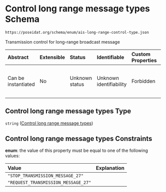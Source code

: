# Control long range message types Schema

```txt
https://poseidat.org/schema/enum/ais-long-range-control-type.json
```

Transmission control for long-range broadcast message

| Abstract            | Extensible | Status         | Identifiable            | Custom Properties | Additional Properties | Access Restrictions | Defined In                                                                                               |
| :------------------ | :--------- | :------------- | :---------------------- | :---------------- | :-------------------- | :------------------ | :------------------------------------------------------------------------------------------------------- |
| Can be instantiated | No         | Unknown status | Unknown identifiability | Forbidden         | Allowed               | none                | [ais-long-range-control-type.json](schemas/enum/ais-long-range-control-type.json "open original schema") |

## Control long range message types Type

`string` ([Control long range message types](ais-long-range-control-type.md))

## Control long range message types Constraints

**enum**: the value of this property must be equal to one of the following values:

| Value                               | Explanation |
| :---------------------------------- | :---------- |
| `"STOP_TRANSMISSION_MESSAGE_27"`    |             |
| `"REQUEST_TRANSMISSION_MESSAGE_27"` |             |
